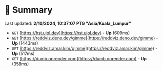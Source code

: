 # 📖 Summary
Last updated: **2/10/2024, 10:37:07 PTG "Asia/Kuala_Lumpur"**

- `GET` [https://hst.ujol.dev](https://hst.ujol.dev) - **Up** (609ms)
- `GET` [https://reddviz.deno.dev/gimme](https://reddviz.deno.dev/gimme) - **Up** (1443ms)
- `GET` [https://reddviz.amar.kim/gimme](https://reddviz.amar.kim/gimme) - **Up** (517ms)
- `GET` [https://dumb.onrender.com](https://dumb.onrender.com) - **Up** (358ms)
